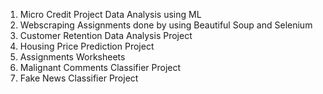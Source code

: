 1. Micro Credit Project Data Analysis using ML
2. Webscraping Assignments done by using Beautiful Soup and Selenium
3. Customer Retention Data Analysis Project
4. Housing Price Prediction Project
5. Assignments Worksheets
6. Malignant Comments Classifier Project
7. Fake News Classifier Project
